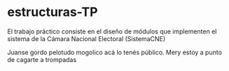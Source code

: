 # estructuras-TP


El trabajo práctico consiste en el diseño de módulos que implementen el sistema de la Cámara Nacional Electoral
(SistemaCNE)

Juanse gordo pelotudo mogolico acá lo tenés público. Mery estoy a punto de cagarte a trompadas
